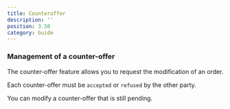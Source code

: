 ```yaml
---
title: Counteroffer
description: ''
position: 3.50
category: Guide
---
```


### Management of a counter-offer
The counter-offer feature allows you to request the modification of an order.

Each counter-offer must be `accepted` or `refused` by the other party.

You can modify a counter-offer that is still pending.